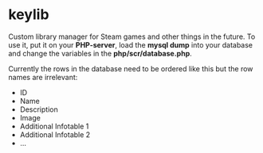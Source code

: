 # keylib
Custom library manager for Steam games and other things in the future.
To use it, put it on your **PHP-server**, load the **mysql dump** into your database and change the variables in the **php/scr/database.php**.

Currently the rows in the database need to be ordered like this but the row names are irrelevant:
* ID
* Name
* Description
* Image
* Additional Infotable 1
* Additional Infotable 2
* ...
